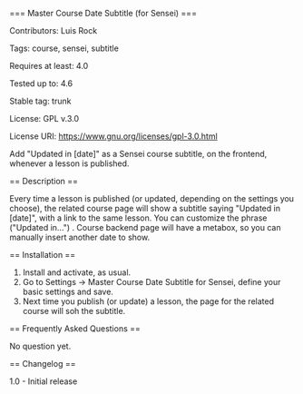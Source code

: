 === Master Course Date Subtitle (for Sensei) ===

Contributors: Luis Rock

Tags: course, sensei, subtitle

Requires at least: 4.0

Tested up to: 4.6

Stable tag: trunk

License: GPL v.3.0

License URI: https://www.gnu.org/licenses/gpl-3.0.html


Add "Updated in [date]" as a Sensei course subtitle, on the frontend, whenever a lesson is published.


== Description ==

Every time a lesson is published (or updated, depending on the settings you choose), the related course page will show a subtitle saying "Updated in [date]", with a link to the same lesson. You can customize the phrase ("Updated in...") . Course backend page will have a metabox, so you can manually insert another date to show.


== Installation ==

1. Install and activate, as usual.
2. Go to Settings -> Master Course Date Subtitle for Sensei, define your basic settings and save.
3. Next time you publish (or update) a lesson, the page for the related course will soh the subtitle. 

== Frequently Asked Questions ==

No question yet.


== Changelog ==

1.0 - Initial release
